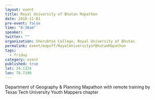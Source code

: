 ```yaml
---
layout: event
title: Royal University of Bhutan Mapathon
date: 2016-11-01
pre-event: false
time: "8:30am"
speaker: 
twitter: ""
organization: Sherubtse College, Royal University of Bhutan
permalink: event/mapoff/RoyalUniversityofBhutanMapathon
tags: 
  - friday
category: event
published: true
lat: 34.1334
lon: 78.7390
---
```


Department of Geography & Planning Mapathon with remote training by Texas Tech University Youth Mappers chapter
